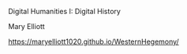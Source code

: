 Digital Humanities I: Digital History

Mary Elliott

https://maryelliott1020.github.io/WesternHegemony/

